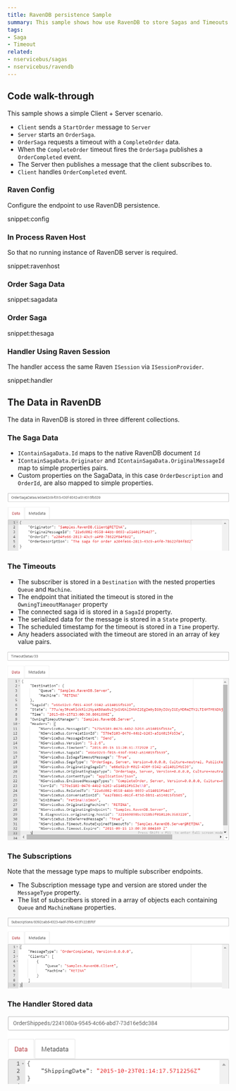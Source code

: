 ```yaml
---
title: RavenDB persistence Sample
summary: This sample shows how use RavenDB to store Sagas and Timeouts.
tags:
- Saga
- Timeout
related:
- nservicebus/sagas
- nservicebus/ravendb
---
```



## Code walk-through

This sample shows a simple Client + Server scenario.

* `Client` sends a `StartOrder` message to `Server`
* `Server` starts an `OrderSaga`.
* `OrderSaga` requests a timeout with a `CompleteOrder` data.
* When the `CompleteOrder` timeout fires the `OrderSaga` publishes a `OrderCompleted` event.
* The Server then publishes a message that the client subscribes to.
* `Client` handles `OrderCompleted` event.


### Raven Config

Configure the endpoint to use RavenDB persistence.

snippet:config


### In Process Raven Host

So that no running instance of RavenDB server is required.

snippet:ravenhost


### Order Saga Data

snippet:sagadata


### Order Saga

snippet:thesaga


### Handler Using Raven Session

The handler access the same Raven `ISession` via `ISessionProvider`.

snippet:handler


## The Data in RavenDB

The data in RavenDB is stored in three different collections.


### The Saga Data

 * `IContainSagaData.Id` maps to the native RavenDB document `Id`
 * `IContainSagaData.Originator` and `IContainSagaData.OriginalMessageId` map to simple properties pairs.
 * Custom properties on the SagaData, in this case `OrderDescription` and `OrderId`, are also mapped to simple properties.

![](sagadata.png)


### The Timeouts

 * The subscriber is stored in a `Destination` with the nested properties `Queue` and `Machine`.
 * The endpoint that initiated the timeout is stored in the `OwningTimeoutManager` property
 * The connected saga id is stored in a `SagaId` property.
 * The serialized data for the message is stored in a `State` property.
 * The scheduled timestamp for the timeout is stored in a `Time` property.
 * Any headers associated with the timeout are stored in an array of key value pairs.

![](timeouts.png)


### The Subscriptions

Note that the message type maps to multiple subscriber endpoints.

 * The Subscription message type and version are stored under the `MessageType` property.
 * The list of subscribers is stored in a array of objects each containing `Queue` and `MachineName` properties.

![](subscriptions.png)


### The Handler Stored data

![](handlerdoc.png)